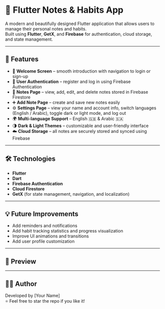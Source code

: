 # 🧩 Flutter Notes & Habits App

A modern and beautifully designed Flutter application that allows users to manage their personal notes and habits.  
Built using **Flutter**, **GetX**, and **Firebase** for authentication, cloud storage, and state management.

---

## 🚀 Features
- 👋 **Welcome Screen** – smooth introduction with navigation to login or sign-up  
- 🔐 **User Authentication** – register and log in using Firebase Authentication  
- 📝 **Notes Page** – view, add, edit, and delete notes stored in Firebase Firestore  
- ➕ **Add Note Page** – create and save new notes easily  
- ⚙️ **Settings Page** – view your name and account info, switch languages (English / Arabic), toggle dark or light mode, and log out  
- 🌍 **Multi-language Support** – English 🇬🇧 & Arabic 🇸🇦  
- 🌗 **Dark & Light Themes** – customizable and user-friendly interface  
- ☁️ **Cloud Storage** – all notes are securely stored and synced using Firebase  

---

## 🛠️ Technologies
- **Flutter**  
- **Dart**  
- **Firebase Authentication**  
- **Cloud Firestore**  
- **GetX** (for state management, navigation, and localization)

---

## 💡 Future Improvements
- Add reminders and notifications  
- Add habit tracking statistics and progress visualization  
- Improve UI animations and transitions  
- Add user profile customization

---

## 📱 Preview

---

## 🧑‍💻 Author
Developed by [Your Name]  
⭐ Feel free to star the repo if you like it!
